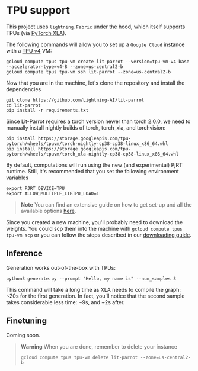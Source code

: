 # TPU support

This project uses `lightning.Fabric` under the hood, which itself supports TPUs (via [PyTorch XLA](https://github.com/pytorch/xla)).

The following commands will allow you to set up a `Google Cloud` instance with a [TPU v4](https://cloud.google.com/tpu/docs/system-architecture-tpu-vm) VM:

```shell
gcloud compute tpus tpu-vm create lit-parrot --version=tpu-vm-v4-base --accelerator-type=v4-8 --zone=us-central2-b
gcloud compute tpus tpu-vm ssh lit-parrot --zone=us-central2-b
```

Now that you are in the machine, let's clone the repository and install the dependencies

```shell
git clone https://github.com/Lightning-AI/lit-parrot
cd lit-parrot
pip install -r requirements.txt
```

Since Lit-Parrot requires a torch version newer than torch 2.0.0, we need to manually install nightly builds of torch, torch_xla, and torchvision:

```
pip install https://storage.googleapis.com/tpu-pytorch/wheels/tpuvm/torch-nightly-cp38-cp38-linux_x86_64.whl
pip install https://storage.googleapis.com/tpu-pytorch/wheels/tpuvm/torch_xla-nightly-cp38-cp38-linux_x86_64.whl
```

By default, computations will run using the new (and experimental) PjRT runtime. Still, it's recommended that you set the following environment variables

```shell
export PJRT_DEVICE=TPU
export ALLOW_MULTIPLE_LIBTPU_LOAD=1
```

> **Note**
> You can find an extensive guide on how to get set-up and all the available options [here](https://cloud.google.com/tpu/docs/v4-users-guide).

Since you created a new machine, you'll probably need to download the weights. You could scp them into the machine with `gcloud compute tpus tpu-vm scp` or you can follow the steps described in our [downloading guide](download_stablelm.md).

## Inference

Generation works out-of-the-box with TPUs:

```shell
python3 generate.py --prompt "Hello, my name is" --num_samples 3
```

This command will take a long time as XLA needs to compile the graph: ~20s for the first generation.
In fact, you'll notice that the second sample takes considerable less time: ~9s, and ~2s after.

## Finetuning

Coming soon.

> **Warning**
> When you are done, remember to delete your instance 
> ```shell
> gcloud compute tpus tpu-vm delete lit-parrot --zone=us-central2-b
> ```